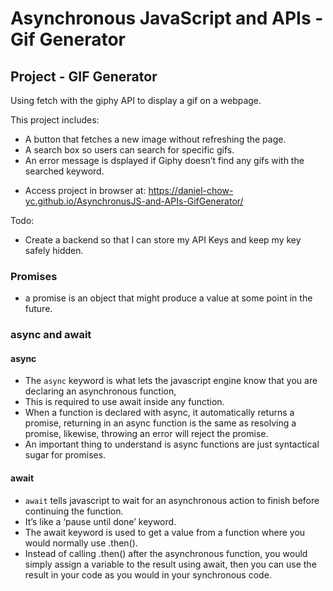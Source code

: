 # Asynchronous JavaScript and APIs - Gif Generator

## Project - GIF Generator
Using fetch with the giphy API to display a gif on a webpage.
<p> </p>

This project includes:
- A button that fetches a new image without refreshing the page.
- A search box so users can search for specific gifs.
- An error message is dsplayed if Giphy doesn’t find any gifs with the searched keyword.
<p> </p>

- Access project in browser at: https://daniel-chow-yc.github.io/AsynchronusJS-and-APIs-GifGenerator/

Todo:
- Create a backend so that I can store my API Keys and keep my key safely hidden.

### Promises
- a promise is an object that might produce a value at some point in the future.

### async and await

#### async
- The ``async`` keyword is what lets the javascript engine know that you are declaring an asynchronous function, 
- This is required to use await inside any function. 
- When a function is declared with async, it automatically returns a promise, returning in an async function is the same as resolving a promise, likewise, throwing an error will reject the promise.
- An important thing to understand is async functions are just syntactical sugar for promises.

#### await
- ``await`` tells javascript to wait for an asynchronous action to finish before continuing the function. 
- It’s like a ‘pause until done’ keyword. 
- The await keyword is used to get a value from a function where you would normally use .then(). 
- Instead of calling .then() after the asynchronous function, you would simply assign a variable to the result using await, then you can use the result in your code as you would in your synchronous code.